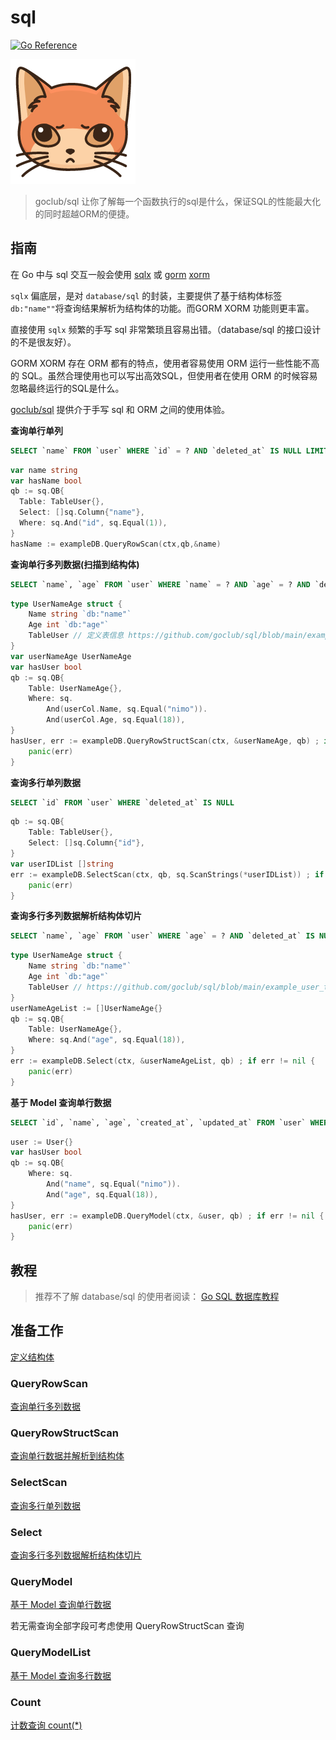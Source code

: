 # sql
[![Go Reference](https://pkg.go.dev/badge/github.com/goclub/sql.svg)](https://pkg.go.dev/github.com/goclub/sql)

![](./cat.png)

> goclub/sql 让你了解每一个函数执行的sql是什么，保证SQL的性能最大化的同时超越ORM的便捷。

## 指南

在 Go 中与 sql 交互一般会使用 [sqlx](https://github.com/jmoiron/sqlx) 或 [gorm](http://gorm.io/) [xorm](https://xorm.io/zh/)

`sqlx` 偏底层，是对 `database/sql` 的封装，主要提供了基于结构体标签 `db:"name""`将查询结果解析为结构体的功能。而GORM XORM 功能则更丰富。

直接使用 `sqlx` 频繁的手写 sql 非常繁琐且容易出错。（database/sql 的接口设计的不是很友好）。

GORM XORM 存在 ORM 都有的特点，使用者容易使用 ORM 运行一些性能不高的 SQL。虽然合理使用也可以写出高效SQL，但使用者在使用 ORM 的时候容易忽略最终运行的SQL是什么。

[goclub/sql](https://github.com/goclub/sql) 提供介于手写 sql 和 ORM 之间的使用体验。


**查询单行单列**

```sql
SELECT `name` FROM `user` WHERE `id` = ? AND `deleted_at` IS NULL LIMIT ?
```
```go
var name string
var hasName bool
qb := sq.QB{
  Table: TableUser{},
  Select: []sq.Column{"name"},
  Where: sq.And("id", sq.Equal(1)),
}
hasName := exampleDB.QueryRowScan(ctx,qb,&name)
```

**查询单行多列数据(扫描到结构体)**

```sql
SELECT `name`, `age` FROM `user` WHERE `name` = ? AND `age` = ? AND `deleted_at` IS NULL LIMIT ?
```

```go
type UserNameAge struct {
    Name string `db:"name"`
    Age int `db:"age"`
    TableUser // 定义表信息 https://github.com/goclub/sql/blob/main/example_user_test.go
}
var userNameAge UserNameAge
var hasUser bool
qb := sq.QB{
    Table: UserNameAge{},
    Where: sq.
        And(userCol.Name, sq.Equal("nimo")).
        And(userCol.Age, sq.Equal(18)),
}
hasUser, err := exampleDB.QueryRowStructScan(ctx, &userNameAge, qb) ; if err != nil {
    panic(err)
}
```

**查询多行单列数据**

```sql
SELECT `id` FROM `user` WHERE `deleted_at` IS NULL
```

```go
qb := sq.QB{
    Table: TableUser{},
    Select: []sq.Column{"id"},
}
var userIDList []string
err := exampleDB.SelectScan(ctx, qb, sq.ScanStrings(*userIDList)) ; if err != nil {
    panic(err)
}
```

**查询多行多列数据解析结构体切片**

```sql
SELECT `name`, `age` FROM `user` WHERE `age` = ? AND `deleted_at` IS NULL
```

```go
type UserNameAge struct {
    Name string `db:"name"`
    Age int `db:"age"`
    TableUser // https://github.com/goclub/sql/blob/main/example_user_test.go
}
userNameAgeList := []UserNameAge{}
qb := sq.QB{
    Table: UserNameAge{},
    Where: sq.And("age", sq.Equal(18)),
}
err := exampleDB.Select(ctx, &userNameAgeList, qb) ; if err != nil {
    panic(err)
}
```


**基于 Model 查询单行数据**

```sql
SELECT `id`, `name`, `age`, `created_at`, `updated_at` FROM `user` WHERE `name` = ? AND `age` = ? LIMIT ?
```

```go
user := User{} 
var hasUser bool
qb := sq.QB{
    Where: sq.
        And("name", sq.Equal("nimo")).
        And("age", sq.Equal(18)),
}
hasUser, err := exampleDB.QueryModel(ctx, &user, qb) ; if err != nil {
    panic(err)
}
```

## 教程

> 推荐不了解 database/sql 的使用者阅读： [Go SQL 数据库教程
](https://learnku.com/docs/go-database-sql/overview/9474)

## 准备工作

[定义结构体](https://github.com/goclub/sql/blob/main/example_user_test.go)

### QueryRowScan
 
[查询单行多列数据](https://pkg.go.dev/github.com/goclub/sql/#example-DB.QueryRowScan)

### QueryRowStructScan

[查询单行数据并解析到结构体](https://pkg.go.dev/github.com/goclub/sql/#example-DB.QueryRowStructScan)

### SelectScan

[查询多行单列数据](https://pkg.go.dev/github.com/goclub/sql/#example-DB.SelectScan)

### Select
 
[查询多行多列数据解析结构体切片](https://pkg.go.dev/github.com/goclub/sql/#example-DB.Select)

### QueryModel

[基于 Model 查询单行数据](https://pkg.go.dev/github.com/goclub/sql/#example-DB.QueryModel)

若无需查询全部字段可考虑使用 QueryRowStructScan 查询

### QueryModelList

[基于 Model 查询多行数据](https://pkg.go.dev/github.com/goclub/sql/#example-DB.QueryModelList)

### Count

[计数查询 count(*)](https://pkg.go.dev/github.com/goclub/sql/#example-DB.Count)
